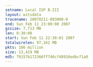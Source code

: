 ```yaml
---
setname: Local ISP B-III
layout: witsdata
tracename: 20070211-093000-0
end: Sun Feb 11 23:00:00 2007
gzsize: 7,713 MB
len: 0:30:00
start: Sun Feb 11 22:30:01 2007
totalwirelen: 97,162 MB
pkts: 186 million
size: 13,419 MB
md5: 79157b172366ff746cf48916edbcf1a0
---
```

